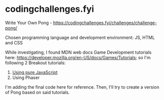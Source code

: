 # codingchallenges.fyi

Write Your Own Pong - https://codingchallenges.fyi/challenges/challenge-pong/

Chosen programming language and development environment: JS, HTML and CSS

While investigating, I found MDN web docs Game Development tutorials here: https://developer.mozilla.org/en-US/docs/Games/Tutorials; so I'm following 2 Breakout tutorials:

1. [Using pure JavaScript](breakout.html)
2. Using Phaser

I'm adding the final code here for reference. Then, I'll try to create a version of Pong based on said tutorials.
